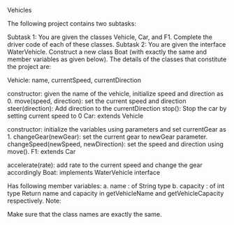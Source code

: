 Vehicles

The following project contains two subtasks:

Subtask 1: You are given the classes Vehicle, Car, and F1. Complete the driver code of each of these classes.
Subtask 2: You are given the interface WaterVehicle. Construct a new class Boat (with exactly the same and member variables as given below).
The details of the classes that constitute the project are:

Vehicle: name, currentSpeed, currentDirection

constructor: given the name of the vehicle, initialize speed and direction as 0.
move(speed, direction): set the current speed and direction
steer(direction): Add direction to the currentDirection
stop(): Stop the car by setting current speed to 0
Car: extends Vehicle

constructor: initialize the variables using parameters and set currentGear as 1.
changeGear(newGear): set the current gear to newGear parameter.
changeSpeed(newSpeed, newDirection): set the speed and direction using move().
F1: extends Car

accelerate(rate): add rate to the current speed and change the gear accordingly
Boat: implements WaterVehicle interface

Has following member variables: a. name : of String type b. capacity : of int type
Return name and capacity in getVehicleName and getVehicleCapacity respectively.
Note:

Make sure that the class names are exactly the same.